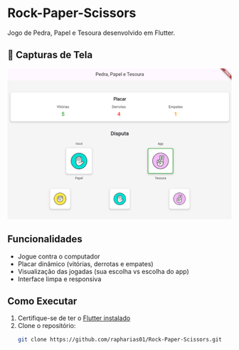 # Rock-Paper-Scissors
Jogo de Pedra, Papel e Tesoura desenvolvido em Flutter.
## 📸 Capturas de Tela
![alt text](pedrapapeltesoura/assets/images/image.png)

## Funcionalidades

- Jogue contra o computador
- Placar dinâmico (vitórias, derrotas e empates)
- Visualização das jogadas (sua escolha vs escolha do app)
- Interface limpa e responsiva

## Como Executar

1. Certifique-se de ter o [Flutter instalado](https://flutter.dev/docs/get-started/install)
2. Clone o repositório:
   ```bash
   git clone https://github.com/rapharias01/Rock-Paper-Scissors.git

